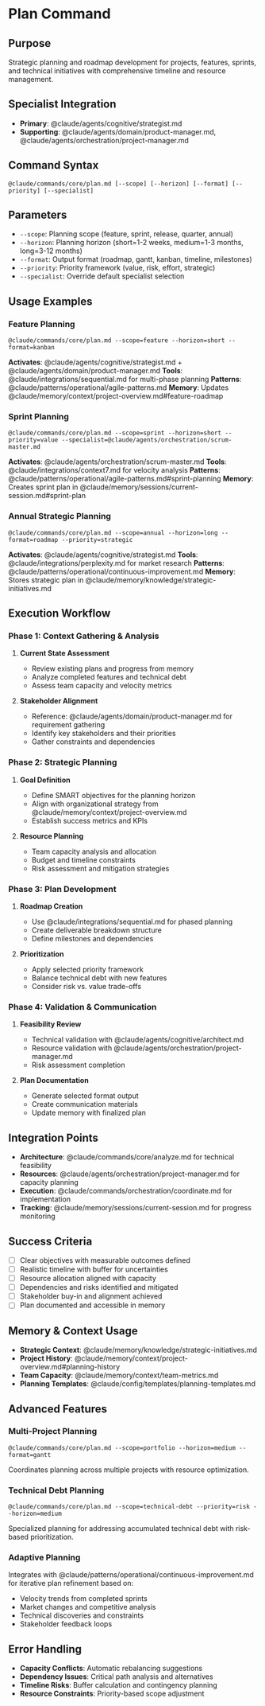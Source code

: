 # Plan Command

## Purpose
Strategic planning and roadmap development for projects, features, sprints, and technical initiatives with comprehensive timeline and resource management.

## Specialist Integration
- **Primary**: @claude/agents/cognitive/strategist.md
- **Supporting**: @claude/agents/domain/product-manager.md, @claude/agents/orchestration/project-manager.md

## Command Syntax
```
@claude/commands/core/plan.md [--scope] [--horizon] [--format] [--priority] [--specialist]
```

## Parameters
- `--scope`: Planning scope (feature, sprint, release, quarter, annual)
- `--horizon`: Planning horizon (short=1-2 weeks, medium=1-3 months, long=3-12 months)
- `--format`: Output format (roadmap, gantt, kanban, timeline, milestones)
- `--priority`: Priority framework (value, risk, effort, strategic)
- `--specialist`: Override default specialist selection

## Usage Examples

### Feature Planning
```
@claude/commands/core/plan.md --scope=feature --horizon=short --format=kanban
```
**Activates**: @claude/agents/cognitive/strategist.md + @claude/agents/domain/product-manager.md
**Tools**: @claude/integrations/sequential.md for multi-phase planning
**Patterns**: @claude/patterns/operational/agile-patterns.md
**Memory**: Updates @claude/memory/context/project-overview.md#feature-roadmap

### Sprint Planning
```
@claude/commands/core/plan.md --scope=sprint --horizon=short --priority=value --specialist=@claude/agents/orchestration/scrum-master.md
```
**Activates**: @claude/agents/orchestration/scrum-master.md
**Tools**: @claude/integrations/context7.md for velocity analysis
**Patterns**: @claude/patterns/operational/agile-patterns.md#sprint-planning
**Memory**: Creates sprint plan in @claude/memory/sessions/current-session.md#sprint-plan

### Annual Strategic Planning
```
@claude/commands/core/plan.md --scope=annual --horizon=long --format=roadmap --priority=strategic
```
**Activates**: @claude/agents/cognitive/strategist.md
**Tools**: @claude/integrations/perplexity.md for market research
**Patterns**: @claude/patterns/operational/continuous-improvement.md
**Memory**: Stores strategic plan in @claude/memory/knowledge/strategic-initiatives.md

## Execution Workflow

### Phase 1: Context Gathering & Analysis
1. **Current State Assessment**
   - Review existing plans and progress from memory
   - Analyze completed features and technical debt
   - Assess team capacity and velocity metrics

2. **Stakeholder Alignment**
   - Reference: @claude/agents/domain/product-manager.md for requirement gathering
   - Identify key stakeholders and their priorities
   - Gather constraints and dependencies

### Phase 2: Strategic Planning
1. **Goal Definition**
   - Define SMART objectives for the planning horizon
   - Align with organizational strategy from @claude/memory/context/project-overview.md
   - Establish success metrics and KPIs

2. **Resource Planning**
   - Team capacity analysis and allocation
   - Budget and timeline constraints
   - Risk assessment and mitigation strategies

### Phase 3: Plan Development
1. **Roadmap Creation**
   - Use @claude/integrations/sequential.md for phased planning
   - Create deliverable breakdown structure
   - Define milestones and dependencies

2. **Prioritization**
   - Apply selected priority framework
   - Balance technical debt with new features
   - Consider risk vs. value trade-offs

### Phase 4: Validation & Communication
1. **Feasibility Review**
   - Technical validation with @claude/agents/cognitive/architect.md
   - Resource validation with @claude/agents/orchestration/project-manager.md
   - Risk assessment completion

2. **Plan Documentation**
   - Generate selected format output
   - Create communication materials
   - Update memory with finalized plan

## Integration Points
- **Architecture**: @claude/commands/core/analyze.md for technical feasibility
- **Resources**: @claude/agents/orchestration/project-manager.md for capacity planning
- **Execution**: @claude/commands/orchestration/coordinate.md for implementation
- **Tracking**: @claude/memory/sessions/current-session.md for progress monitoring

## Success Criteria
- [ ] Clear objectives with measurable outcomes defined
- [ ] Realistic timeline with buffer for uncertainties
- [ ] Resource allocation aligned with capacity
- [ ] Dependencies and risks identified and mitigated
- [ ] Stakeholder buy-in and alignment achieved
- [ ] Plan documented and accessible in memory

## Memory & Context Usage
- **Strategic Context**: @claude/memory/knowledge/strategic-initiatives.md
- **Project History**: @claude/memory/context/project-overview.md#planning-history
- **Team Capacity**: @claude/memory/context/team-metrics.md
- **Planning Templates**: @claude/config/templates/planning-templates.md

## Advanced Features

### Multi-Project Planning
```
@claude/commands/core/plan.md --scope=portfolio --horizon=medium --format=gantt
```
Coordinates planning across multiple projects with resource optimization.

### Technical Debt Planning
```
@claude/commands/core/plan.md --scope=technical-debt --priority=risk --horizon=medium
```
Specialized planning for addressing accumulated technical debt with risk-based prioritization.

### Adaptive Planning
Integrates with @claude/patterns/operational/continuous-improvement.md for iterative plan refinement based on:
- Velocity trends from completed sprints
- Market changes and competitive analysis
- Technical discoveries and constraints
- Stakeholder feedback loops

## Error Handling
- **Capacity Conflicts**: Automatic rebalancing suggestions
- **Dependency Issues**: Critical path analysis and alternatives
- **Timeline Risks**: Buffer calculation and contingency planning
- **Resource Constraints**: Priority-based scope adjustment